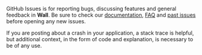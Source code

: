 GitHub Issues is for reporting bugs, discussing features and general feedback in **Wall**. Be sure to check our [documentation](http://cocoadocs.org/docsets/Wall), [FAQ](https://github.com/hyperoslo/Wall/wiki/FAQ) and [past issues](https://github.com/hyperoslo/Wall/issues?state=closed) before opening any new issues.

If you are posting about a crash in your application, a stack trace is helpful, but additional context, in the form of code and explanation, is necessary to be of any use.
